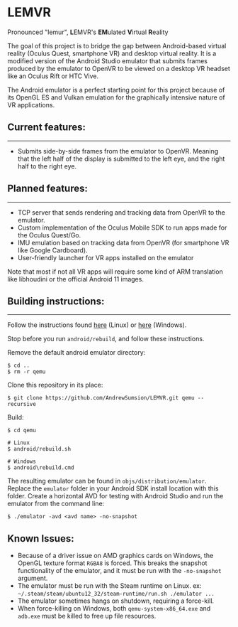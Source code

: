 # LEMVR
Pronounced "lemur", **L**EMVR's **EM**ulated **V**irtual **R**eality

The goal of this project is to bridge the gap between Android-based virtual reality (Oculus Quest, smartphone VR) and desktop virtual reality. It is a modified version of the Android Studio emulator that submits frames produced by the emulator to OpenVR to be viewed on a desktop VR headset like an Oculus Rift or HTC Vive.

The Android emulator is a perfect starting point for this project because of its OpenGL ES and Vulkan emulation for the graphically intensive nature of VR applications.

## Current features:
---
 - Submits side-by-side frames from the emulator to OpenVR. Meaning that the left half of the display is submitted to the left eye, and the right half to the right eye.

## Planned features:
---
 - TCP server that sends rendering and tracking data from OpenVR to the emulator.
 - Custom implementation of the Oculus Mobile SDK to run apps made for the Oculus Quest/Go.
 - IMU emulation based on tracking data from OpenVR (for smartphone VR like Google Cardboard).
 - User-friendly launcher for VR apps installed on the emulator

Note that most if not all VR apps will require some kind of ARM translation like libhoudini or the official Android 11 images.

## Building instructions:
---
Follow the instructions found [here](https://github.com/AndrewSumsion/LEMVR/blob/lemvr-master/android/docs/LINUX-DEV.md) (Linux) or [here](https://github.com/AndrewSumsion/LEMVR/blob/lemvr-master/android/docs/WINDOWS-DEV.md) (Windows).

Stop before you run `android/rebuild`, and follow these instructions.

Remove the default android emulator directory:
```
$ cd ..
$ rm -r qemu
```

Clone this repository in its place:
```
$ git clone https://github.com/AndrewSumsion/LEMVR.git qemu --recursive
```

Build:
```
$ cd qemu

# Linux
$ android/rebuild.sh

# Windows
$ android\rebuild.cmd
```

The resulting emulator can be found in `objs/distribution/emulator`. Replace the `emulator` folder in your Android SDK install location with this folder. Create a horizontal AVD for testing with Android Studio and run the emulator from the command line:
```
$ ./emulator -avd <avd name> -no-snapshot
```

## Known Issues:
 - Because of a driver issue on AMD graphics cards on Windows, the OpenGL texture format `RGBA8` is forced. This breaks the snapshot functionality of the emulator, and it must be run with the `-no-snapshot` argument.
 - The emulator must be run with the Steam runtime on Linux. ex: `~/.steam/steam/ubuntu12_32/steam-runtime/run.sh ./emulator ...`
 - The emulator sometimes hangs on shutdown, requiring a force-kill.
 - When force-killing on Windows, both `qemu-system-x86_64.exe` and `adb.exe` must be killed to free up file resources.